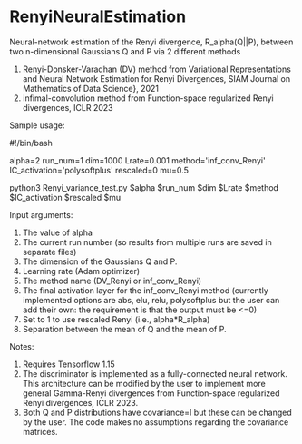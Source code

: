 # RenyiNeuralEstimation
Neural-network estimation of the Renyi divergence, R_alpha(Q||P), between two n-dimensional Gaussians Q and P via 2 different methods
1) Renyi-Donsker-Varadhan (DV) method from Variational Representations and Neural Network Estimation for Renyi Divergences,  SIAM Journal on Mathematics of Data Science}, 2021
2) infimal-convolution method from Function-space regularized Renyi divergences, ICLR 2023


Sample usage:

#!/bin/bash

alpha=2
run_num=1
dim=1000
Lrate=0.001
method='inf_conv_Renyi'
IC_activation='polysoftplus'
rescaled=0
mu=0.5

python3 Renyi_variance_test.py  $alpha $run_num $dim $Lrate $method $IC_activation $rescaled $mu


Input arguments:

1) The value of alpha
2) The current run number (so results from multiple runs are saved in separate files)
3) The dimension of the Gaussians Q and P.
4) Learning rate (Adam optimizer)
5) The method name (DV_Renyi or inf_conv_Renyi)
6) The final activation layer for the inf_conv_Renyi method (currently implemented options are abs, elu, relu, polysoftplus but the user can add their own: the requirement is that the output must be <=0) 
7) Set to 1 to use rescaled Renyi (i.e., alpha*R_alpha)
8) Separation between the mean of Q and the mean of P. 


Notes: 
1) Requires Tensorflow 1.15
2) The discriminator is implemented as a fully-connected neural network.  This architecture can be modified by the user to implement more general Gamma-Renyi divergences from Function-space regularized Renyi divergences, ICLR 2023.  
3) Both Q and P distributions have covariance=I but these can be changed by the user. The code makes no assumptions regarding the covariance matrices.

